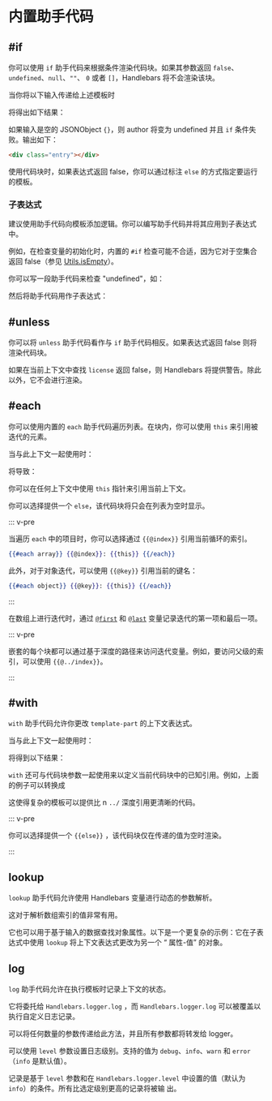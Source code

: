 # 内置助手代码

## #if

你可以使用 `if` 助手代码来根据条件渲染代码块。如果其参数返回 `false`、`undefined`、`null`、`""`、 `0` 或者
`[]`，Handlebars 将不会渲染该块。

<ExamplePart examplePage="/zh/examples/builtin-helper-if-block.md" show="template" />

当你将以下输入传递给上述模板时

<ExamplePart examplePage="/zh/examples/builtin-helper-if-block.md" show="input" />

将得出如下结果：

<ExamplePart examplePage="/zh/examples/builtin-helper-if-block.md" show="output" />

如果输入是空的 JSONObject `{}`，则 author 将变为 undefined 并且 `if` 条件失败。输出如下：

```html
<div class="entry"></div>
```

使用代码块时，如果表达式返回 false，你可以通过标注 `else` 的方式指定要运行的模板。

<ExamplePart examplePage="/zh/examples/builtin-helper-ifelse-block.md" show="template" />

### 子表达式

建议使用助手代码向模板添加逻辑。你可以编写助手代码并将其应用到子表达式中。

例如，在检查变量的初始化时，内置的 `#if` 检查可能不合适，因为它对于空集合返回 false（参见
[Utils.isEmpty](/zh/api-reference/utilities.html#handlebars-utils-isempty-value)）。

你可以写一段助手代码来检查 "undefined"，如：

<ExamplePart examplePage="/zh/examples/builtin-helper-if-subexpression.md" show="preparationScript" />

然后将助手代码用作子表达式：

<ExamplePart examplePage="/zh/examples/builtin-helper-if-subexpression.md" show="template" />

## #unless

你可以将 `unless` 助手代码看作与 `if` 助手代码相反。如果表达式返回 false 则将渲染代码块。

<ExamplePart examplePage="/zh/examples/builtin-helper-unless-block.md" show="template" />

如果在当前上下文中查找 `license` 返回 false，则 Handlebars 将提供警告。除此以外，它不会进行渲染。

## #each

你可以使用内置的 `each` 助手代码遍历列表。在块内，你可以使用 `this` 来引用被迭代的元素。

<ExamplePart examplePage="/zh/examples/builtin-helper-each-block.md" show="template" />

当与此上下文一起使用时：

<ExamplePart examplePage="/zh/examples/builtin-helper-each-block.md" show="input" />

将导致：

<ExamplePart examplePage="/zh/examples/builtin-helper-each-block.md" show="output" />

你可以在任何上下文中使用 `this` 指针来引用当前上下文。

你可以选择提供一个 `else`，该代码块将只会在列表为空时显示。

<ExamplePart examplePage="/zh/examples/builtin-helper-eachelse-block.md" show="template" />

::: v-pre

当遍历 `each` 中的项目时，你可以选择通过 `{{@index}}` 引用当前循环的索引。

```handlebars
{{#each array}} {{@index}}: {{this}} {{/each}}
```

此外，对于对象迭代，可以使用 `{{@key}}` 引用当前的键名：

```handlebars
{{#each object}} {{@key}}: {{this}} {{/each}}
```

:::

在数组上进行迭代时，通过 [`@first`](../api-reference/data-variables.md#first) 和
[`@last`](../api-reference/data-variables.md#last) 变量记录迭代的第一项和最后一项。

::: v-pre

嵌套的每个块都可以通过基于深度的路径来访问迭代变量。例如，要访问父级的索引，可以使用 `{{@../index}}`。

:::

## #with

`with` 助手代码允许你更改 `template-part` 的上下文表达式。

<ExamplePart examplePage="/zh/examples/builtin-helper-with-block.md" show="template" />

当与此上下文一起使用时：

<ExamplePart examplePage="/zh/examples/builtin-helper-with-block.md" show="input" />

将得到以下结果：

<ExamplePart examplePage="/zh/examples/builtin-helper-with-block.md" show="output" />

`with` 还可与代码块参数一起使用来以定义当前代码块中的已知引用。例如，上面的例子可以转换成

<ExamplePart examplePage="/zh/examples/builtin-helper-with-block-param.md" show="template" />

这使得复杂的模板可以提供比 n `../` 深度引用更清晰的代码。

::: v-pre

你可以选择提供一个 `{{else}}` ，该代码块仅在传递的值为空时渲染。

:::

<Flex>
<ExamplePart examplePage="/zh/examples/builtin-helper-with-else.md" show="template" />
<ExamplePart examplePage="/zh/examples/builtin-helper-with-else.md" show="input" />
</Flex>

## lookup

`lookup` 助手代码允许使用 Handlebars 变量进行动态的参数解析。

这对于解析数组索引的值非常有用。

<ExamplePart examplePage="/zh/examples/builtin-helper-lookup.md" show="template" />

它也可以用于基于输入的数据查找对象属性。以下是一个更复杂的示例：它在子表达式中使用 `lookup` 将上下文表达式更改为另一个 “
属性-值” 的对象。

<ExamplePart examplePage="/zh/examples/builtin-helper-lookup-dynamic-property.md" show="template" />

## log

`log` 助手代码允许在执行模板时记录上下文的状态。

<ExamplePart examplePage="/zh/examples/builtin-helper-log.md" show="template" />

它将委托给 `Handlebars.logger.log` ，而 `Handlebars.logger.log` 可以被覆盖以执行自定义日志记录。

可以将任何数量的参数传递给此方法，并且所有参数都将转发给 logger。

<ExamplePart examplePage="/zh/examples/builtin-helper-log-multiple-params.md" show="template" />

可以使用 `level` 参数设置日志级别。支持的值为 `debug`、`info`、`warn` 和 `error`（`info` 是默认值）。

记录是基于 `level` 参数和在 `Handlebars.logger.level` 中设置的值（默认为 `info`）的条件。所有比选定级别更高的记录将被输
出。

<ExamplePart examplePage="/zh/examples/builtin-helper-log-loglevel.md" show="template" />
